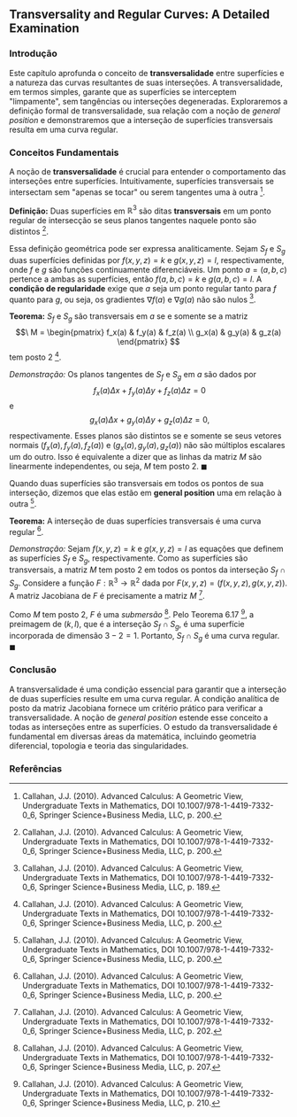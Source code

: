 ## Transversality and Regular Curves: A Detailed Examination

### Introdução
Este capítulo aprofunda o conceito de **transversalidade** entre superfícies e a natureza das curvas resultantes de suas interseções. A transversalidade, em termos simples, garante que as superfícies se interceptem "limpamente", sem tangências ou interseções degeneradas. Exploraremos a definição formal de transversalidade, sua relação com a noção de *general position* e demonstraremos que a interseção de superfícies transversais resulta em uma curva regular.

### Conceitos Fundamentais

A noção de **transversalidade** é crucial para entender o comportamento das interseções entre superfícies. Intuitivamente, superfícies transversais se intersectam sem "apenas se tocar" ou serem tangentes uma à outra [^200].

**Definição:** Duas superfícies em $\mathbb{R}^3$ são ditas **transversais** em um ponto regular de intersecção se seus planos tangentes naquele ponto são distintos [^200].

Essa definição geométrica pode ser expressa analiticamente. Sejam $S_f$ e $S_g$ duas superfícies definidas por $f(x, y, z) = k$ e $g(x, y, z) = l$, respectivamente, onde $f$ e $g$ são funções continuamente diferenciáveis. Um ponto $a = (a, b, c)$ pertence a ambas as superfícies, então $f(a, b, c) = k$ e $g(a, b, c) = l$.  A **condição de regularidade** exige que $a$ seja um ponto regular tanto para $f$ quanto para $g$, ou seja, os gradientes $\nabla f(a)$ e $\nabla g(a)$ não são nulos [^189].

**Teorema:**  $S_f$ e $S_g$ são transversais em $a$ se e somente se a matriz
$$\
M = \begin{pmatrix}
f_x(a) & f_y(a) & f_z(a) \\
g_x(a) & g_y(a) & g_z(a)
\end{pmatrix}
$$
tem posto 2 [^200].

*Demonstração:* Os planos tangentes de $S_f$ e $S_g$ em $a$ são dados por
$$\
f_x(a) \Delta x + f_y(a) \Delta y + f_z(a) \Delta z = 0
$$
e
$$\
g_x(a) \Delta x + g_y(a) \Delta y + g_z(a) \Delta z = 0,
$$
respectivamente.  Esses planos são distintos se e somente se seus vetores normais $(f_x(a), f_y(a), f_z(a))$ e $(g_x(a), g_y(a), g_z(a))$ não são múltiplos escalares um do outro. Isso é equivalente a dizer que as linhas da matriz $M$ são linearmente independentes, ou seja, $M$ tem posto 2. $\blacksquare$

Quando duas superfícies são transversais em todos os pontos de sua interseção, dizemos que elas estão em **general position** uma em relação à outra [^200].

**Teorema:** A interseção de duas superfícies transversais é uma curva regular [^200].

*Demonstração:* Sejam $f(x, y, z) = k$ e $g(x, y, z) = l$ as equações que definem as superfícies $S_f$ e $S_g$, respectivamente. Como as superfícies são transversais, a matriz $M$ tem posto 2 em todos os pontos da interseção $S_f \cap S_g$.  Considere a função $F: \mathbb{R}^3 \rightarrow \mathbb{R}^2$ dada por $F(x, y, z) = (f(x, y, z), g(x, y, z))$.  A matriz Jacobiana de $F$ é precisamente a matriz $M$ [^202].

Como $M$ tem posto 2, $F$ é uma *submersão* [^207]. Pelo Teorema 6.17 [^210], a preimagem de $(k, l)$, que é a interseção $S_f \cap S_g$, é uma superfície incorporada de dimensão $3-2 = 1$. Portanto, $S_f \cap S_g$ é uma curva regular. $\blacksquare$

### Conclusão

A transversalidade é uma condição essencial para garantir que a interseção de duas superfícies resulte em uma curva regular. A condição analítica de posto da matriz Jacobiana fornece um critério prático para verificar a transversalidade. A noção de *general position* estende esse conceito a todas as interseções entre as superfícies. O estudo da transversalidade é fundamental em diversas áreas da matemática, incluindo geometria diferencial, topologia e teoria das singularidades.

### Referências
[^200]: Callahan, J.J. (2010). Advanced Calculus: A Geometric View, Undergraduate Texts in Mathematics, DOI 10.1007/978-1-4419-7332-0_6, Springer Science+Business Media, LLC, p. 200.
[^189]: Callahan, J.J. (2010). Advanced Calculus: A Geometric View, Undergraduate Texts in Mathematics, DOI 10.1007/978-1-4419-7332-0_6, Springer Science+Business Media, LLC, p. 189.
[^202]: Callahan, J.J. (2010). Advanced Calculus: A Geometric View, Undergraduate Texts in Mathematics, DOI 10.1007/978-1-4419-7332-0_6, Springer Science+Business Media, LLC, p. 202.
[^207]: Callahan, J.J. (2010). Advanced Calculus: A Geometric View, Undergraduate Texts in Mathematics, DOI 10.1007/978-1-4419-7332-0_6, Springer Science+Business Media, LLC, p. 207.
[^210]: Callahan, J.J. (2010). Advanced Calculus: A Geometric View, Undergraduate Texts in Mathematics, DOI 10.1007/978-1-4419-7332-0_6, Springer Science+Business Media, LLC, p. 210.
<!-- END -->